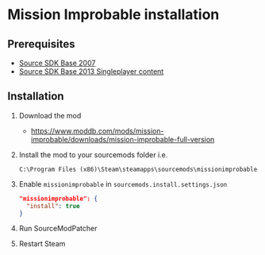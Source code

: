 # Mission Improbable installation

## Prerequisites

- [Source SDK Base 2007](../../../game-installation/game-installation/source-sdk-base-2007.md)
- [Source SDK Base 2013 Singleplayer content](../../../SourceContentInstaller/v0/content-installation/source-sdk-base-2013-singleplayer.md)

## Installation

1. Download the mod

   - <https://www.moddb.com/mods/mission-improbable/downloads/mission-improbable-full-version>

2. Install the mod to your sourcemods folder i.e.

   ```text
   C:\Program Files (x86)\Steam\steamapps\sourcemods\missionimprobable
   ```

3. Enable `missionimprobable` in `sourcemods.install.settings.json`

   ```json
   "missionimprobable": {
     "install": true
   }
   ```

4. Run SourceModPatcher
5. Restart Steam
